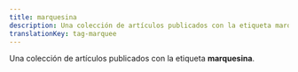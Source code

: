 ```yaml
---
title: marquesina
description: Una colección de artículos publicados con la etiqueta marquesina.
translationKey: tag-marquee
---
```

Una colección de artículos publicados con la etiqueta **marquesina**.
